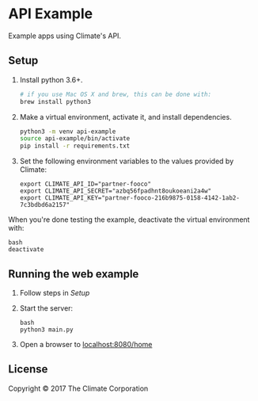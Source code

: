 # API Example

Example apps using Climate's API.

## Setup

1. Install python 3.6+.

    ```bash
    # if you use Mac OS X and brew, this can be done with:
    brew install python3
    ```

2. Make a virtual environment, activate it, and install dependencies.

    ```bash
    python3 -m venv api-example
    source api-example/bin/activate
    pip install -r requirements.txt
    ```

3. Set the following environment variables to the values provided by Climate:

    ```
    export CLIMATE_API_ID="partner-fooco"
    export CLIMATE_API_SECRET="azbq56fpadhnt8oukoeani2a4w"
    export CLIMATE_API_KEY="partner-fooco-216b9875-0158-4142-1ab2-7c3bdbd6a2157"
    ```

When you're done testing the example, deactivate the virtual environment with:

```
bash
deactivate
```

## Running the web example

1. Follow steps in _Setup_
    
2. Start the server:

    ```
    bash
    python3 main.py
    ```

3. Open a browser to [localhost:8080/home](http://localhost:8080/home)

## License

Copyright © 2017 The Climate Corporation
